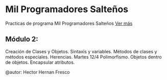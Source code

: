 # Mil Programadores Salteños

Practicas de programa Mil Programadores Salteños [Ver más](http://milprogramadores.unsa.edu.ar/index.php/mil-programadores) 

## Módulo 2:
Creación de Clases y Objetos. Sintaxis y variables. Métodos de clases y métodos especiales. Herencias.
Martes 12/4 Polimorfismo. Objetos dentro de objetos. Encapsular atributos.


@autor: Hector Hernan Fresco
